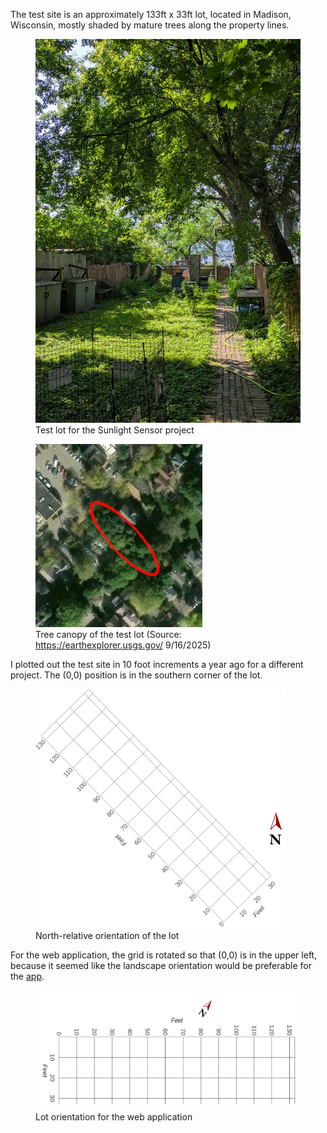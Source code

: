 
The test site is an approximately 133ft x 33ft lot, located in Madison, Wisconsin, mostly shaded by mature trees along the property lines.

<figure>
  <img src="images/yard.jpg" width="829" alt="Sunlight sensor test lot" />
  <figcaption>Test lot for the Sunlight Sensor project</figcaption>
</figure>

<figure>
  <img src="images/usgs_site_025-09-16_16-30-16.png" width="" alt="Sunlight sensor test lot tree canopy" />
  <figcaption>Tree canopy of the test lot (Source: <a href="https://earthexplorer.usgs.gov/">https://earthexplorer.usgs.gov/</a> 9/16/2025) </figcaption>
</figure>

I plotted out the test site in 10 foot increments a year ago for a different project.  The (0,0) position is in the southern corner of the lot.

<figure>
  <img src="images/backyard_grid_north_orientation.png" width="" alt="Yard grid shown in a north-relative orientation" />
  <figcaption>North-relative orientation of the lot</figcaption>
</figure>

For the web application, the grid is rotated so that (0,0) is in the upper left, because it seemed like the landscape orientation would be preferable for the [app](https://sunlight.codepaw.com/).

<figure>
  <img src="images/backyard_grid_horizontal.png" width="" alt="Yard grid shown horizontally" />
  <figcaption>Lot orientation for the web application</figcaption>
</figure>
